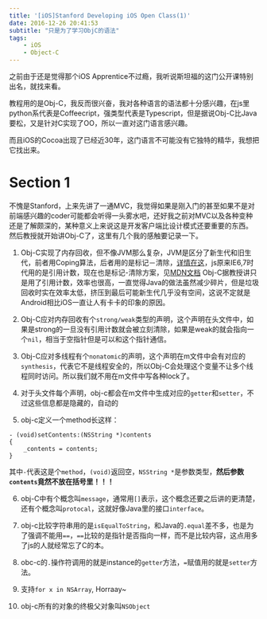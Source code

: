 ```yaml
---
title: '[iOS]Stanford Developing iOS Open Class(1)'
date: 2016-12-26 20:41:53
subtitle: "只是为了学习ObjC的语法"
tags:
    - iOS
    - Object-C
---
```

之前由于还是觉得那个iOS Apprentice不过瘾，我听说斯坦福的这门公开课特别出名，就找来看。

教程用的是Obj-C，我反而很兴奋，我对各种语言的语法都十分感兴趣，在js里python系代表是Coffeecript，强类型代表是Typescript，但是据说Obj-C比Java要松，又是针对C实现了OO，所以一直对这门语言感兴趣。

而且iOS的Cocoa出现了已经近30年，这门语言不可能没有它独特的精华，我想把它找出来。

# Section 1
不愧是Stanford，上来先讲了一通MVC，我觉得如果是刚入门的甚至如果不是对前端感兴趣的coder可能都会听得一头雾水吧，还好我之前对MVC以及各种变种还是了解颇深的，某种意义上来说这是开发客户端比设计模式还要重要的东西。
然后教授就开始讲Obj-C了，这里有几个我的感触要记录一下。

1. Obj-C实现了内存回收，但不像JVM那么复杂，JVM是区分了新生代和旧生代，前者用Coping算法，后者用的是标记－清除，[详情在这](http://www.cnblogs.com/laoyangHJ/articles/java_gc.html)，js原来IE6,7时代用的是引用计数，现在也是标记-清除方案，见[MDN文档](https://developer.mozilla.org/zh-CN/docs/Web/JavaScript/Memory_Management)
Obj-C据教授讲只是用了引用计数，效率也很高，一直觉得Java的做法虽然减少碎片，但是垃圾回收时实在效率太低，挤压到最后可能新生代几乎没有空间，这说不定就是Android相比iOS一直让人有卡卡的印象的原因。

2. Obj-C应对内存回收有个`strong/weak`类型的声明，这个声明在头文件中，如果是strong的一旦没有引用计数就会被立刻清除，如果是weak的就会指向一个`nil`，相当于空指针但是可以和这个指针通信。

3. Obj-C应对多线程有个`nonatomic`的声明，这个声明在m文件中会有对应的`synthesis`，代表它不是线程安全的，所以Obj-C会处理这个变量不让多个线程同时访问。所以我们就不用在m文件中写各种lock了。

4. 对于头文件每个声明，obj-c都会在m文件中生成对应的`getter`和`setter`，不过这些信息都是隐藏的，自动的

5. obj-c定义一个method长这样：

```
- (void)setContents:(NSString *)contents
{
    _contents = contents;
}
```
 其中`-`代表这是个`method`，`(void)`返回空，`NSString *`是参数类型，**然后参数`contents`竟然不放在括号里！！！**

6. obj-C中有个概念叫`message`，通常用`[]`表示，这个概念还要之后讲的更清楚，还有个概念叫`protocal`，这就好像Java里的接口`interface`。

7. obj-c比较字符串用的是`isEqualToString`，和Java的`.equal`差不多，也是为了强调不能用`==`，`==`比较的是指针是否指向一样，而不是比较内容，这点用多了js的人就经常忘了C的本。

8. obc-c的`.`操作符调用的就是instance的`getter`方法，`=`赋值用的就是`setter`方法。

9. 支持`for x in NSArray`, Horraay~

10. obj-c所有的对象的终极父对象叫`NSObject`

